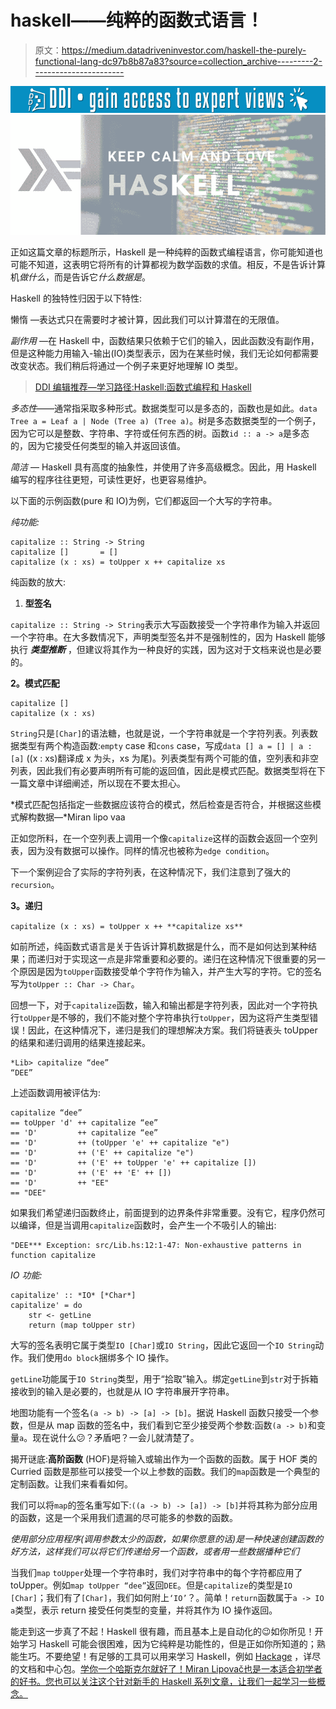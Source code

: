 # haskell——纯粹的函数式语言！

> 原文：<https://medium.datadriveninvestor.com/haskell-the-purely-functional-lang-dc97b8b87a83?source=collection_archive---------2----------------------->

[![](img/60cff867829614c08d9c9ad9eb03b8d6.png)](http://www.track.datadriveninvestor.com/1B9E)![](img/f6672d8364fa40b4504bdc8ec346a46a.png)

正如这篇文章的标题所示，Haskell 是一种纯粹的函数式编程语言，你可能知道也可能不知道，这表明它将所有的计算都视为数学函数的求值。相反，不是告诉计算机*做什么*，而是告诉它*什么数据是*。

Haskell 的独特性归因于以下特性:

懒惰 —表达式只在需要时才被计算，因此我们可以计算潜在的无限值。

*副作用* —在 Haskell 中，函数结果只依赖于它们的输入，因此函数没有副作用，但是这种能力用输入-输出(IO)类型表示，因为在某些时候，我们无论如何都需要改变状态。我们稍后将通过一个例子来更好地理解 IO 类型。

> [DDI 编辑推荐—学习路径:Haskell:函数式编程和 Haskell](http://go.datadriveninvestor.com/haskell1/matf)

*多态性*——通常指采取多种形式。数据类型可以是多态的，函数也是如此。`data Tree a = Leaf a | Node (Tree a) (Tree a)`。树是多态数据类型的一个例子，因为它可以是整数、字符串、字符或任何东西的树。函数`id :: a -> a`是多态的，因为它接受任何类型的输入并返回该值。

*简洁* — Haskell 具有高度的抽象性，并使用了许多高级概念。因此，用 Haskell 编写的程序往往更短，可读性更好，也更容易维护。

以下面的示例函数(pure 和 IO)为例，它们都返回一个大写的字符串。

*纯功能:*

```
capitalize :: String -> String
capitalize []       = []
capitalize (x : xs) = toUpper x ++ capitalize xs
```

纯函数的放大:

1.  **型签名**

`capitalize :: String -> String`表示大写函数接受一个字符串作为输入并返回一个字符串。在大多数情况下，声明类型签名并不是强制性的，因为 Haskell 能够执行 ***类型推断*** ，但建议将其作为一种良好的实践，因为这对于文档来说也是必要的。

**2。模式匹配**

```
capitalize []       
capitalize (x : xs)
```

`String`只是`[Char]`的语法糖，也就是说，一个字符串就是一个字符列表。列表数据类型有两个构造函数:`empty` case 和`cons` case，写成`data [] a = [] | a : [a]` ((x : xs)翻译成 x 为头，xs 为尾)。列表类型有两个可能的值，空列表和非空列表，因此我们有必要声明所有可能的返回值，因此是模式匹配。数据类型将在下一篇文章中详细阐述，所以现在不要太担心。

*模式匹配包括指定一些数据应该符合的模式，然后检查是否符合，并根据这些模式解构数据—*Miran lipo vaa

正如您所料，在一个空列表上调用一个像`capitalize`这样的函数会返回一个空列表，因为没有数据可以操作。同样的情况也被称为`edge condition`。

下一个案例迎合了实际的字符列表，在这种情况下，我们注意到了强大的`recursion`。

**3。递归**

`capitalize (x : xs) = toUpper x ++ **capitalize xs**`

如前所述，纯函数式语言是关于告诉计算机数据是什么，而不是如何达到某种结果；而递归对于实现这一点是非常重要和必要的。递归在这种情况下很重要的另一个原因是因为`toUpper`函数接受单个字符作为输入，并产生大写的字符。它的签名写为`toUpper :: Char -> Char`。

回想一下，对于`capitalize`函数，输入和输出都是字符列表，因此对一个字符执行`toUpper`是不够的，我们不能对整个字符串执行`toUpper`，因为这将产生类型错误！因此，在这种情况下，递归是我们的理想解决方案。我们将链表头 toUpper 的结果和递归调用的结果连接起来。

```
*Lib> capitalize “dee” 
“DEE”
```

上述函数调用被评估为:

```
capitalize “dee” 
== toUpper 'd' ++ capitalize “ee”
== 'D'         ++ capitalize “ee” 
== 'D'         ++ (toUpper 'e' ++ capitalize "e")
== 'D'         ++ ('E' ++ capitalize "e")
== 'D'         ++ ('E' ++ toUpper 'e' ++ capitalize [])
== 'D'         ++ ('E' ++ 'E' ++ [])
== 'D'         ++ "EE"
== "DEE"
```

如果我们希望递归函数终止，前面提到的边界条件非常重要。没有它，程序仍然可以编译，但是当调用`capitalize`函数时，会产生一个不吸引人的输出:

```
"DEE*** Exception: src/Lib.hs:12:1-47: Non-exhaustive patterns in function capitalize
```

*IO 功能:*

```
capitalize' :: *IO* [*Char*]
capitalize' = do
    str <- getLine
    return (map toUpper str)
```

大写的签名表明它属于类型`IO [Char]`或`IO String`，因此它返回一个`IO String`动作。我们使用`do block`捆绑多个 IO 操作。

`getLine`功能属于`IO String`类型，用于“拾取”输入。绑定`getLine`到`str`对于拆箱接收到的输入是必要的，也就是从 IO 字符串展开字符串。

地图功能有一个签名`(a -> b) -> [a] -> [b]`。据说 Haskell 函数只接受一个参数，但是从 map 函数的签名中，我们看到它至少接受两个参数:函数`(a -> b)`和变量`a`。现在说什么😕？矛盾吧？一会儿就清楚了。

揭开谜底:**高阶函数** (HOF)是将输入或输出作为一个函数的函数。属于 HOF 类的 Curried 函数是那些可以接受一个以上参数的函数。我们的`map`函数是一个典型的定制函数。让我们来看看如何。

我们可以将`map`的签名重写如下:`((a -> b) -> [a]) -> [b]`并将其称为部分应用的函数，这是一个采用我们遗漏的尽可能多的参数的函数。

*使用部分应用程序(调用参数太少的函数，如果你愿意的话)是一种快速创建函数的好方法，这样我们可以将它们传递给另一个函数，或者用一些数据播种它们*

当我们`map` `toUpper`处理一个字符串时，我们对字符串中的每个字符都应用了 toUpper。例如`map toUpper “dee”`返回`DEE`。但是`capitalize`的类型是`IO [Char]`；我们有了`[Char]`，我们如何附上`‘IO’`？。简单！`return`函数属于`a -> IO a`类型，表示 return 接受任何类型的变量，并将其作为 IO 操作返回。

能走到这一步真了不起！Haskell 很有趣，而且基本上是自动化的😉如你所见！开始学习 Haskell 可能会很困难，因为它纯粹是功能性的，但是正如你所知道的；熟能生巧。不要绝望！有足够的工具可以用来学习 Haskell，例如 [Hackage](https://hackage.haskell.org/) ，详尽的文档和中心包。[学你一个哈斯克尔就好了！Miran Lipovač也是一本适合初学者的好书。您也可以关注这个针对新手的 Haskell 系列文章，让我们一起学习一些概念。](http://learnyouahaskell.com/)
